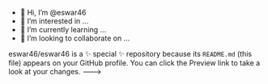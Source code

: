 - 👋 Hi, I’m @eswar46
- 👀 I’m interested in ...
- 🌱 I’m currently learning ...
- 💞️ I’m looking to collaborate on ...


eswar46/eswar46 is a ✨ special ✨ repository because its `README.md` (this file) appears on your GitHub profile.
You can click the Preview link to take a look at your changes.
--->
